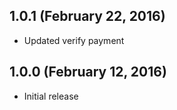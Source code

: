 ## 1.0.1 (February 22, 2016)

- Updated verify payment

## 1.0.0 (February 12, 2016)

- Initial release
